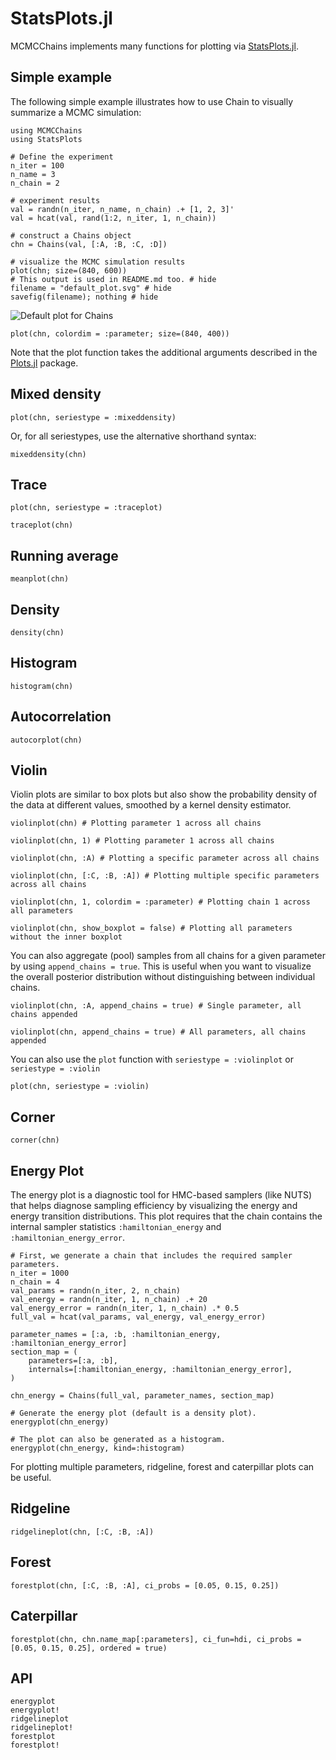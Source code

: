 # StatsPlots.jl

MCMCChains implements many functions for plotting via [StatsPlots.jl](https://github.com/JuliaPlots/StatsPlots.jl).

## Simple example

The following simple example illustrates how to use Chain to visually summarize a MCMC simulation:

```@example statsplots
using MCMCChains
using StatsPlots

# Define the experiment
n_iter = 100
n_name = 3
n_chain = 2

# experiment results
val = randn(n_iter, n_name, n_chain) .+ [1, 2, 3]'
val = hcat(val, rand(1:2, n_iter, 1, n_chain))

# construct a Chains object
chn = Chains(val, [:A, :B, :C, :D])

# visualize the MCMC simulation results
plot(chn; size=(840, 600))
# This output is used in README.md too. # hide
filename = "default_plot.svg" # hide
savefig(filename); nothing # hide
```

![Default plot for Chains](default_plot.svg)

```@example statsplots
plot(chn, colordim = :parameter; size=(840, 400))
```

Note that the plot function takes the additional arguments described in the [Plots.jl](https://github.com/JuliaPlots/Plots.jl) package.

## Mixed density

```@example statsplots
plot(chn, seriestype = :mixeddensity)
```

Or, for all seriestypes, use the alternative shorthand syntax:

```@example statsplots
mixeddensity(chn)
```

## Trace

```@example statsplots
plot(chn, seriestype = :traceplot)
```

```@example statsplots
traceplot(chn)
```

## Running average

```@example statsplots
meanplot(chn)
```

## Density

```@example statsplots
density(chn)
```

## Histogram

```@example statsplots
histogram(chn)
```

## Autocorrelation

```@example statsplots
autocorplot(chn)
```

## Violin

Violin plots are similar to box plots but also show the probability density of the data at different values, smoothed by a kernel density estimator.

```@example statsplots
violinplot(chn) # Plotting parameter 1 across all chains
```

```@example statsplots
violinplot(chn, 1) # Plotting parameter 1 across all chains
```

```@example statsplots
violinplot(chn, :A) # Plotting a specific parameter across all chains
```

```@example statsplots
violinplot(chn, [:C, :B, :A]) # Plotting multiple specific parameters across all chains
```

```@example statsplots
violinplot(chn, 1, colordim = :parameter) # Plotting chain 1 across all parameters
```

```@example statsplots
violinplot(chn, show_boxplot = false) # Plotting all parameters without the inner boxplot
```

You can also aggregate (pool) samples from all chains for a given parameter by using `append_chains = true`. This is useful when you want to visualize the overall posterior distribution without distinguishing between individual chains.

```@example statsplots
violinplot(chn, :A, append_chains = true) # Single parameter, all chains appended
```

```@example statsplots
violinplot(chn, append_chains = true) # All parameters, all chains appended
```

You can also use the `plot` function with `seriestype = :violinplot` or `seriestype = :violin`

```@example statsplots
plot(chn, seriestype = :violin)
```

## Corner

```@example statsplots
corner(chn)
```

## Energy Plot

The energy plot is a diagnostic tool for HMC-based samplers (like NUTS) that helps diagnose sampling efficiency by visualizing the energy and energy transition distributions. This plot requires that the chain contains the internal sampler statistics `:hamiltonian_energy` and `:hamiltonian_energy_error`.

```@example statsplots
# First, we generate a chain that includes the required sampler parameters.
n_iter = 1000
n_chain = 4
val_params = randn(n_iter, 2, n_chain)
val_energy = randn(n_iter, 1, n_chain) .+ 20
val_energy_error = randn(n_iter, 1, n_chain) .* 0.5
full_val = hcat(val_params, val_energy, val_energy_error)

parameter_names = [:a, :b, :hamiltonian_energy, :hamiltonian_energy_error]
section_map = (
    parameters=[:a, :b],
    internals=[:hamiltonian_energy, :hamiltonian_energy_error],
)

chn_energy = Chains(full_val, parameter_names, section_map)

# Generate the energy plot (default is a density plot).
energyplot(chn_energy)
```

```@example statsplots
# The plot can also be generated as a histogram.
energyplot(chn_energy, kind=:histogram)
```

For plotting multiple parameters, ridgeline, forest and caterpillar plots can be useful.

## Ridgeline

```@example statsplots
ridgelineplot(chn, [:C, :B, :A])
```

## Forest

```@example statsplots
forestplot(chn, [:C, :B, :A], ci_probs = [0.05, 0.15, 0.25])
```

## Caterpillar

```@example statsplots
forestplot(chn, chn.name_map[:parameters], ci_fun=hdi, ci_probs = [0.05, 0.15, 0.25], ordered = true)
```

## API

```@docs
energyplot
energyplot!
ridgelineplot
ridgelineplot!
forestplot
forestplot!
```
